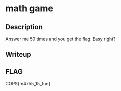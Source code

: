 # math game

## Description
Answer me 50 times and you get the flag. Easy right?

## Writeup


## FLAG
COPS{m47h5_15_fun}
